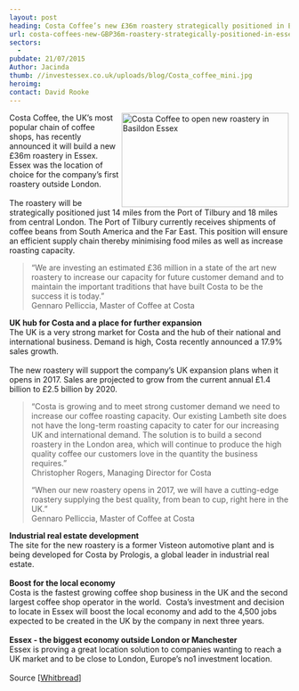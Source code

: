 ```yaml
---
layout: post
heading: Costa Coffee’s new £36m roastery strategically positioned in Essex
url: costa-coffees-new-GBP36m-roastery-strategically-positioned-in-essex
sectors:
  -  
pubdate: 21/07/2015
Author: Jacinda
thumb: //investessex.co.uk/uploads/blog/Costa_coffee_mini.jpg
heroimg: 
contact: David Rooke
---
```

<p><img alt='Costa Coffee to open new roastery in Basildon Essex' src='http://www.investessex.co.uk/uploads/blog/Costa_coffee_300.jpg' style='float:right; height:169px; margin-left:2px; margin-right:2px; width:300px'/>Costa Coffee, the UK’s most popular chain of coffee shops, has recently announced it will build a new £36m roastery in Essex. Essex was the location of choice for the company’s first roastery outside London.<br/><br/>The roastery will be strategically positioned just 14 miles from the Port of Tilbury and 18 miles from central London. The Port of Tilbury currently receives shipments of coffee beans from South America and the Far East. This position will ensure an efficient supply chain thereby minimising food miles as well as increase roasting capacity.</p><blockquote><p>“We are investing an estimated £36 million in a state of the art new roastery to increase our capacity for future customer demand and to maintain the important traditions that have built Costa to be the success it is today.”<br/>Gennaro Pelliccia, Master of Coffee at Costa</p></blockquote><p><strong>UK hub for Costa and a place for further expansion</strong><br/>The UK is a very strong market for Costa and the hub of their national and international business. Demand is high, Costa recently announced a 17.9% sales growth.<br/><br/>The new roastery will support the company’s UK expansion plans when it opens in 2017. Sales are projected to grow from the current annual £1.4 billion to £2.5 billion by 2020.</p><blockquote><p>“Costa is growing and to meet strong customer demand we need to increase our coffee roasting capacity. Our existing Lambeth site does not have the long-term roasting capacity to cater for our increasing UK and international demand. The solution is to build a second roastery in the London area, which will continue to produce the high quality coffee our customers love in the quantity the business requires.”<br/>Christopher Rogers, Managing Director for Costa</p><p>“When our new roastery opens in 2017, we will have a cutting-edge roastery supplying the best quality, from bean to cup, right here in the UK.”<br/>Gennaro Pelliccia, Master of Coffee at Costa</p></blockquote><p><strong>Industrial real estate development</strong><br/>The site for the new roastery is a former Visteon automotive plant and is being developed for Costa by Prologis, a global leader in industrial real estate.<br/><br/><strong>Boost for the local economy</strong><br/>Costa is the fastest growing coffee shop business in the UK and the second largest coffee shop operator in the world.  Costa’s investment and decision to locate in Essex will boost the local economy and add to the 4,500 jobs expected to be created in the UK by the company in next three years.<br/><br/><strong>Essex - the biggest economy outside London or Manchester</strong><br/>Essex is proving a great location solution to companies wanting to reach a UK market and to be close to London, Europe’s no1 investment location.<br/><br/>Source [<a href='https://www.whitbread.co.uk/media/news-press-releases/Costa-set-to-boost-capacity-to-meet-future-demand.html' target='_blank'>Whitbread</a>]</p>